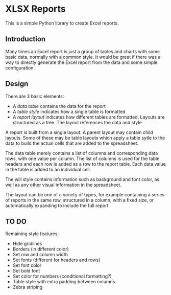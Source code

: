 # XLSX Reports

This is a simple Python library to create Excel reports.

## Introduction

Many times an Excel report is just a group of tables and charts with some
basic data, normally with a common style. It would be great if there was a way
to directly generate the Excel report from the data and some simple
configuration.

## Design

There are 3 basic elements:

* A _data table_ contains the data for the report
* A _table style_ indicates how a single table is formatted
* A _report layout_ indicates how different tables are formatted. Layouts are
structured as a tree. The layout references the data and style

A report is built from a single layout. A parent layout may contain child
layouts. Some of these may be table layouts which apply a table sytle to the
data to build the actual cells that are added to the spreadsheet.

The data table merely contains a list of columns and corresponding data rows,
with one value per column. The list of columns is used for the table headers
and each row is added as a row to the report table. Each data value in the
table is added to an individual cell.

The will style contains information such as background and font color, as well
as any other visual information in the spreadsheet.

The layout can be one of a variety of types, for example containing a series
of reports in the same row, structured in a column, with a fixed size, or
automatically expanding to include the full report.

## TO DO

Remaining style features:

  - Hide gridlines
  - Borders (in different color)
  - Set row and column width
  - Set fonts (different for headers and rows)
  - Set font color
  - Set bold font
  - Set color for numbers (conditional formatting?)
  - Table style with extra padding between columns
  - Zebra striping
